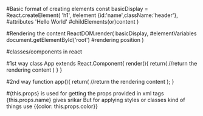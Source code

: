 
#Basic format of creating elements
const basicDisplay = React.createElement(
    'h1', #element
    {id:'name',className:'header'}, #attributes
    'Hello World' #childElements(or)content
)

#Rendering the content
ReactDOM.render(
    basicDisplay, #elementVariables
    document.getElementById('root') #rendering position
)

#classes/components in react

#1st way
class App extends React.Component{
    render(){
        return(
            //return the rendering content
        )
    }
}

#2nd way
function app(){
    return(
        //return the rendering content
    );
}

#{this.props} is used for getting the props provided in xml tags
<ReactSample name='srikar' />
{this.props.name} gives srikar
But for applying styles or classes kind of things use {{color: this.props.color}}


